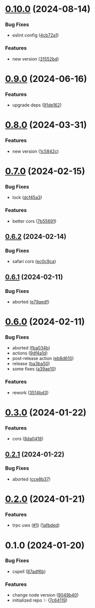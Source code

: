 # [0.10.0](https://github.com/yovanoc/trpc-uws/compare/0.9.0...0.10.0) (2024-08-14)

### Bug Fixes

- eslint config ([4cb72a1](https://github.com/yovanoc/trpc-uws/commit/4cb72a1e3815a6efd63b6e46e70454d7fbe8791f))

### Features

- new version ([31552bd](https://github.com/yovanoc/trpc-uws/commit/31552bd34dceccdb3ae739a491c1dfa288418a41))

# [0.9.0](https://github.com/yovanoc/trpc-uws/compare/0.8.0...0.9.0) (2024-06-16)

### Features

- upgrade deps ([91de162](https://github.com/yovanoc/trpc-uws/commit/91de1623d0b2076146731865c9002ac302b9ae7c))

# [0.8.0](https://github.com/yovanoc/trpc-uws/compare/0.7.0...0.8.0) (2024-03-31)

### Features

- new version ([1c5842c](https://github.com/yovanoc/trpc-uws/commit/1c5842c675719034d49015757011da365ca34e3a))

# [0.7.0](https://github.com/yovanoc/trpc-uws/compare/0.6.2...0.7.0) (2024-02-15)

### Bug Fixes

- lock ([dcf45a3](https://github.com/yovanoc/trpc-uws/commit/dcf45a33f6fa79826f91b56c88e849661b513b9d))

### Features

- better cors ([7b55691](https://github.com/yovanoc/trpc-uws/commit/7b556916f9310d9f184152311e34ebb068564e98))

## [0.6.2](https://github.com/yovanoc/trpc-uws/compare/0.6.1...0.6.2) (2024-02-14)

### Bug Fixes

- safari cors ([ec0c9ca](https://github.com/yovanoc/trpc-uws/commit/ec0c9caf3c43afc25c0856c75e9e7708d5f663d3))

## [0.6.1](https://github.com/yovanoc/trpc-uws/compare/0.6.0...0.6.1) (2024-02-11)

### Bug Fixes

- aborted ([e79aedf](https://github.com/yovanoc/trpc-uws/commit/e79aedf52ea9265b5222636159d4691bd13cdb14))

# [0.6.0](https://github.com/yovanoc/trpc-uws/compare/0.3.0...0.6.0) (2024-02-11)

### Bug Fixes

- aborted ([fba034b](https://github.com/yovanoc/trpc-uws/commit/fba034b46ae4ac6ab1dca4d7a65c8d4ad27ef696))
- actions ([9df4a1d](https://github.com/yovanoc/trpc-uws/commit/9df4a1df22c953a8d69f825ecc4f9f1893912504))
- post-release action ([eb8d610](https://github.com/yovanoc/trpc-uws/commit/eb8d610741e2dc509a95a1e92fe82155f5e2cb7d))
- release ([ba3ba50](https://github.com/yovanoc/trpc-uws/commit/ba3ba5031432720d6d84559f0d5dfc020b760d49))
- some fixes ([a39ae10](https://github.com/yovanoc/trpc-uws/commit/a39ae109cf9321479721e03d51ddf8d2b9811acc))

### Features

- rework ([3514bd3](https://github.com/yovanoc/trpc-uws/commit/3514bd301756344788ad692387d92a471c7ceb28))

# [0.3.0](https://github.com/yovanoc/trpc-uws/compare/0.2.1...0.3.0) (2024-01-22)

### Features

- cors ([8da0418](https://github.com/yovanoc/trpc-uws/commit/8da0418dc6bceb077a9ad03f7e2956e3fa924023))

## [0.2.1](https://github.com/yovanoc/trpc-uws/compare/0.2.0...0.2.1) (2024-01-22)

### Bug Fixes

- aborted ([cce8b37](https://github.com/yovanoc/trpc-uws/commit/cce8b37801f870dcba31ccec4648a6ece1ea1cfd))

# [0.2.0](https://github.com/yovanoc/trpc-uws/compare/0.1.0...0.2.0) (2024-01-21)

### Features

- trpc uws ([#1](https://github.com/yovanoc/trpc-uws/issues/1)) ([1afbded](https://github.com/yovanoc/trpc-uws/commit/1afbded7425fc308c652f00b1f0f8cb7f6eea254))

# 0.1.0 (2024-01-20)

### Bug Fixes

- cspell ([87adf6b](https://github.com/yovanoc/trpc-uws/commit/87adf6b0f1315651fe13c05d0b33163e912493e4))

### Features

- change node version ([9049b40](https://github.com/yovanoc/trpc-uws/commit/9049b400f8f3bf4852b05d53045b2e8f55364244))
- initialized repo ✨ ([7c64119](https://github.com/yovanoc/trpc-uws/commit/7c64119ec975c0019463b3883d62e35b561829f1))

